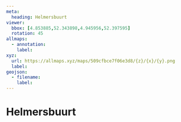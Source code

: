 ```yaml
---
meta:
  heading: Helmersbuurt
viewer:
  bbox: [4.853885,52.343898,4.945956,52.397595]
  rotation: 45
allmaps:
  - annotation:
    label: 
xyz:
  url: https://allmaps.xyz/maps/509cfbce7f06e3d8/{z}/{x}/{y}.png
  label: 
geojson: 
  - filename: 
    label: 
---
```

# Helmersbuurt
